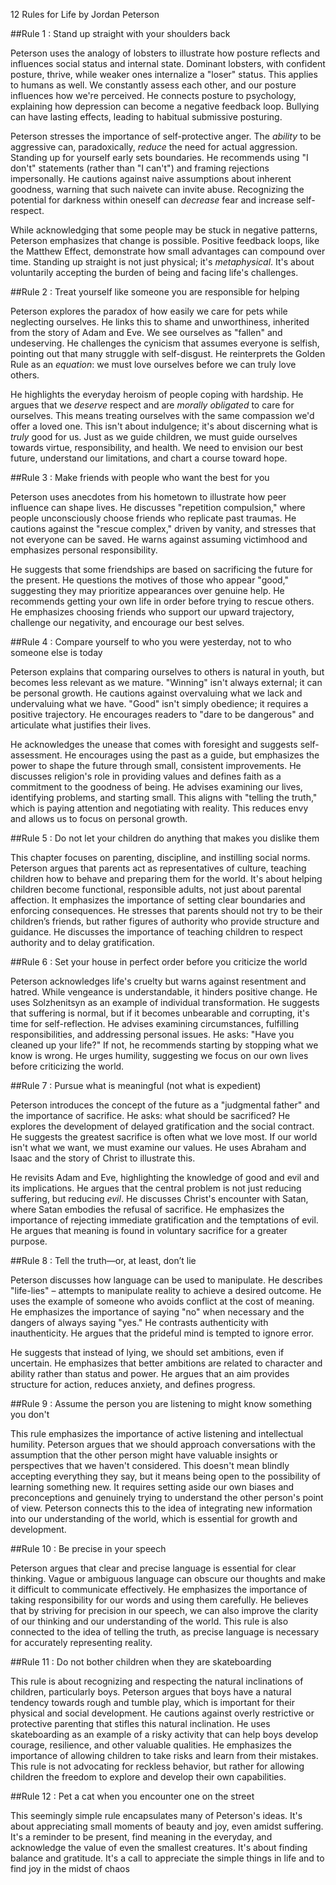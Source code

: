 12 Rules for Life by Jordan Peterson

##Rule 1 : Stand up straight with your shoulders back

Peterson uses the analogy of lobsters to illustrate how posture reflects and influences social status and internal state. Dominant lobsters, with confident posture, thrive, while weaker ones internalize a "loser" status. This applies to humans as well. We constantly assess each other, and our posture influences how we're perceived. He connects posture to psychology, explaining how depression can become a negative feedback loop. Bullying can have lasting effects, leading to habitual submissive posturing.

Peterson stresses the importance of self-protective anger. The _ability_ to be aggressive can, paradoxically, _reduce_ the need for actual aggression. Standing up for yourself early sets boundaries. He recommends using "I don't" statements (rather than "I can't") and framing rejections impersonally. He cautions against naive assumptions about inherent goodness, warning that such naivete can invite abuse. Recognizing the potential for darkness within oneself can _decrease_ fear and increase self-respect.

While acknowledging that some people may be stuck in negative patterns, Peterson emphasizes that change is possible. Positive feedback loops, like the Matthew Effect, demonstrate how small advantages can compound over time. Standing up straight is not just physical; it's _metaphysical_. It's about voluntarily accepting the burden of being and facing life's challenges.

##Rule 2 : Treat yourself like someone you are responsible for helping

Peterson explores the paradox of how easily we care for pets while neglecting ourselves. He links this to shame and unworthiness, inherited from the story of Adam and Eve. We see ourselves as "fallen" and undeserving. He challenges the cynicism that assumes everyone is selfish, pointing out that many struggle with self-disgust. He reinterprets the Golden Rule as an _equation_: we must love ourselves before we can truly love others.

He highlights the everyday heroism of people coping with hardship. He argues that we _deserve_ respect and are _morally obligated_ to care for ourselves. This means treating ourselves with the same compassion we'd offer a loved one. This isn't about indulgence; it's about discerning what is _truly_ good for us. Just as we guide children, we must guide ourselves towards virtue, responsibility, and health. We need to envision our best future, understand our limitations, and chart a course toward hope.

##Rule 3 : Make friends with people who want the best for you

Peterson uses anecdotes from his hometown to illustrate how peer influence can shape lives. He discusses "repetition compulsion," where people unconsciously choose friends who replicate past traumas. He cautions against the "rescue complex," driven by vanity, and stresses that not everyone can be saved. He warns against assuming victimhood and emphasizes personal responsibility.

He suggests that some friendships are based on sacrificing the future for the present. He questions the motives of those who appear "good," suggesting they may prioritize appearances over genuine help. He recommends getting your own life in order before trying to rescue others. He emphasizes choosing friends who support our upward trajectory, challenge our negativity, and encourage our best selves.

##Rule 4 : Compare yourself to who you were yesterday, not to who someone else is today

Peterson explains that comparing ourselves to others is natural in youth, but becomes less relevant as we mature. "Winning" isn't always external; it can be personal growth. He cautions against overvaluing what we lack and undervaluing what we have. "Good" isn't simply obedience; it requires a positive trajectory. He encourages readers to "dare to be dangerous" and articulate what justifies their lives.

He acknowledges the unease that comes with foresight and suggests self-assessment. He encourages using the past as a guide, but emphasizes the power to shape the future through small, consistent improvements. He discusses religion's role in providing values and defines faith as a commitment to the goodness of being. He advises examining our lives, identifying problems, and starting small. This aligns with "telling the truth," which is paying attention and negotiating with reality. This reduces envy and allows us to focus on personal growth.

##Rule 5 : Do not let your children do anything that makes you dislike them

This chapter focuses on parenting, discipline, and instilling social norms. Peterson argues that parents act as representatives of culture, teaching children how to behave and preparing them for the world. It's about helping children become functional, responsible adults, not just about parental affection. It emphasizes the importance of setting clear boundaries and enforcing consequences. He stresses that parents should not try to be their children’s friends, but rather figures of authority who provide structure and guidance. He discusses the importance of teaching children to respect authority and to delay gratification.

##Rule 6 : Set your house in perfect order before you criticize the world

Peterson acknowledges life's cruelty but warns against resentment and hatred. While vengeance is understandable, it hinders positive change. He uses Solzhenitsyn as an example of individual transformation. He suggests that suffering is normal, but if it becomes unbearable and corrupting, it's time for self-reflection. He advises examining circumstances, fulfilling responsibilities, and addressing personal issues. He asks: "Have you cleaned up your life?" If not, he recommends starting by stopping what we know is wrong. He urges humility, suggesting we focus on our own lives before criticizing the world.

##Rule 7 : Pursue what is meaningful (not what is expedient)

Peterson introduces the concept of the future as a "judgmental father" and the importance of sacrifice. He asks: what should be sacrificed? He explores the development of delayed gratification and the social contract. He suggests the greatest sacrifice is often what we love most. If our world isn't what we want, we must examine our values. He uses Abraham and Isaac and the story of Christ to illustrate this.

He revisits Adam and Eve, highlighting the knowledge of good and evil and its implications. He argues that the central problem is not just reducing suffering, but reducing _evil_. He discusses Christ's encounter with Satan, where Satan embodies the refusal of sacrifice. He emphasizes the importance of rejecting immediate gratification and the temptations of evil. He argues that meaning is found in voluntary sacrifice for a greater purpose.

##Rule 8 : Tell the truth—or, at least, don’t lie

Peterson discusses how language can be used to manipulate. He describes "life-lies" – attempts to manipulate reality to achieve a desired outcome. He uses the example of someone who avoids conflict at the cost of meaning. He emphasizes the importance of saying "no" when necessary and the dangers of always saying "yes." He contrasts authenticity with inauthenticity. He argues that the prideful mind is tempted to ignore error.

He suggests that instead of lying, we should set ambitions, even if uncertain. He emphasizes that better ambitions are related to character and ability rather than status and power. He argues that an aim provides structure for action, reduces anxiety, and defines progress.

##Rule 9 : Assume the person you are listening to might know something you don't

This rule emphasizes the importance of active listening and intellectual humility. Peterson argues that we should approach conversations with the assumption that the other person might have valuable insights or perspectives that we haven't considered. This doesn't mean blindly accepting everything they say, but it means being open to the possibility of learning something new. It requires setting aside our own biases and preconceptions and genuinely trying to understand the other person's point of view. Peterson connects this to the idea of integrating new information into our understanding of the world, which is essential for growth and development.

##Rule 10 : Be precise in your speech

Peterson argues that clear and precise language is essential for clear thinking. Vague or ambiguous language can obscure our thoughts and make it difficult to communicate effectively. He emphasizes the importance of taking responsibility for our words and using them carefully. He believes that by striving for precision in our speech, we can also improve the clarity of our thinking and our understanding of the world. This rule is also connected to the idea of telling the truth, as precise language is necessary for accurately representing reality.

##Rule 11 : Do not bother children when they are skateboarding

This rule is about recognizing and respecting the natural inclinations of children, particularly boys. Peterson argues that boys have a natural tendency towards rough and tumble play, which is important for their physical and social development. He cautions against overly restrictive or protective parenting that stifles this natural inclination. He uses skateboarding as an example of a risky activity that can help boys develop courage, resilience, and other valuable qualities. He emphasizes the importance of allowing children to take risks and learn from their mistakes. This rule is not advocating for reckless behavior, but rather for allowing children the freedom to explore and develop their own capabilities.

##Rule 12 : Pet a cat when you encounter one on the street

This seemingly simple rule encapsulates many of Peterson's ideas. It's about appreciating small moments of beauty and joy, even amidst suffering. It's a reminder to be present, find meaning in the everyday, and acknowledge the value of even the smallest creatures. It's about finding balance and gratitude. It's a call to appreciate the simple things in life and to find joy in the midst of chaos
